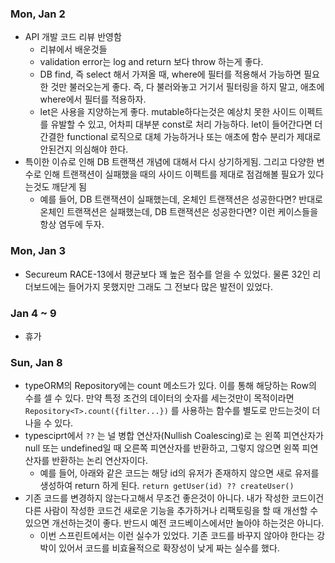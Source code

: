 ### Mon, Jan 2

- API 개발 코드 리뷰 반영함
  - 리뷰에서 배운것들
  - validation error는 log and return 보다 throw 하는게 좋다.
  - DB find, 즉 select 해서 가져올 때, where에 필터를 적용해서 가능하면 필요한 것만 불러오는게 좋다. 즉, 다 불러와놓고 거기서 필터링을 하지 말고, 애초에 where에서 필터를 적용하자.
  - let은 사용을 지양하는게 좋다. mutable하다는것은 예상치 못한 사이드 이펙트를 유발할 수 있고, 어차피 대부분 const로 처리 가능하다. let이 들어간다면 더 간결한 functional 로직으로 대체 가능하거나 또는 애초에 함수 분리가 제대로 안된건지 의심해야 한다.
- 특이한 이슈로 인해 DB 트랜잭션 개념에 대해서 다시 상기하게됨. 그리고 다양한 변수로 인해 트랜잭션이 실패했을 때의 사이드 이펙트를 제대로 점검해볼 필요가 있다는것도 깨닫게 됨
  - 예를 들어, DB 트랜잭션이 실패했는데, 온체인 트랜잭션은 성공한다면? 반대로 온체인 트랜잭션은 실패했는데, DB 트랜잭션은 성공한다면? 이런 케이스들을 항상 염두에 두자.

### Mon, Jan 3

- Secureum RACE-13에서 평균보다 꽤 높은 점수를 얻을 수 있었다. 물론 32인 리더보드에는 들어가지 못했지만 그래도 그 전보다 많은 발전이 있었다.

### Jan 4 ~ 9

- 휴가

### Sun, Jan 8

- typeORM의 Repository에는 count 메소드가 있다. 이를 통해 해당하는 Row의 수를 셀 수 있다. 만약 특정 조건의 데이터의 숫자를 세는것만이 목적이라면 `Repository<T>.count({filter...})` 를 사용하는 함수를 별도로 만드는것이 더 나을 수 있다.
- typesciprt에서 `??` 는 널 병합 연산자(Nullish Coalescing)로 는 왼쪽 피연산자가 null 또는 undefined일 때 오른쪽 피연산자를 반환하고, 그렇지 않으면 왼쪽 피연산자를 반환하는 논리 연산자이다.
  - 예를 들어, 아래와 같은 코드는 해당 id의 유저가 존재하지 않으면 새로 유저를 생성하여 return 하게 된다.
    `return getUser(id) ?? createUser()`
- 기존 코드를 변경하지 않는다고해서 무조건 좋은것이 아니다. 내가 작성한 코드이건 다른 사람이 작성한 코드건 새로운 기능을 추가하거나 리팩토링을 할 때 개선할 수 있으면 개선하는것이 좋다. 반드시 예전 코드베이스에서만 놀아야 하는것은 아니다.
  - 이번 스프린트에서는 이런 실수가 있었다. 기존 코드를 바꾸지 않아야 한다는 강박이 있어서 코드를 비효율적으로 확장성이 낮게 짜는 실수를 했다.
